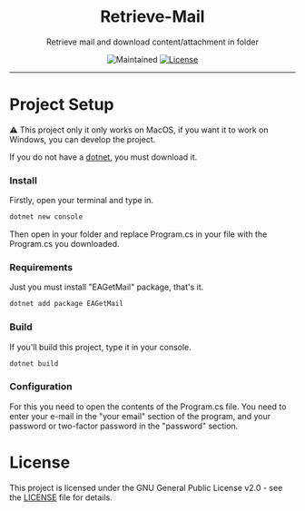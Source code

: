 <h1 align="center">Retrieve-Mail</h1>
<p align="center">Retrieve mail and download content/attachment in folder</p>
<p align="center">
  <img src="https://img.shields.io/maintenance/yes/2023?style=for-the-badge" alt="Maintained">
  <a href="https://github.com/hsangrento/retrieve-mail/blob/dev/LICENSE"><img src="https://img.shields.io/github/license/hsangrento/retrieve-mail?sanitize=true&style=for-the-badge" alt="License"></a>
</p>

---

# Project Setup
⚠️ This project only it only works on MacOS, if you want it to work on Windows, you can develop the project.

If you do not have a <a href="https://learn.microsoft.com/tr-tr/dotnet/core/install/macos">dotnet</a>, you must download it.

### Install
Firstly, open your terminal and type in.

```bash
dotnet new console
```

Then open in your folder and replace Program.cs in your file with the Program.cs you downloaded.

### Requirements

Just you must install "EAGetMail" package, that's it.

```bash
dotnet add package EAGetMail
```

### Build
If you'll build this project, type it in your console.

```bash
dotnet build
```

### Configuration
For this you need to open the contents of the Program.cs file. You need to enter your e-mail in the "your email" section of the program, and your password or two-factor password in the "password" section.

# License

This project is licensed under the GNU General Public License v2.0 - see the [LICENSE](LICENSE) file for details.
